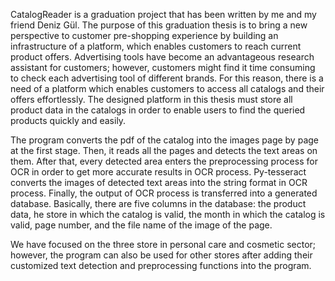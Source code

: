 CatalogReader is a graduation project that has been written by me and my friend Deniz Gül.
The purpose of this graduation thesis is to bring a new perspective to customer pre-shopping experience by building an infrastructure of a platform, which enables customers to reach current product offers. Advertising tools have become an advantageous research assistant for customers; however, customers might find it time consuming to check each advertising tool of different brands. For this reason, there is a need of a platform which enables customers to access all catalogs and their offers effortlessly. The designed platform in this thesis must store all product data in the catalogs in order to enable users to find the queried products quickly and easily. 

The program converts the pdf of the catalog into the images page by page at the first stage. Then, it reads all the pages and detects the text areas on them. After that, every detected area enters the preprocessing process for OCR in order to get more accurate results in OCR process. Py-tesseract converts the images of detected text areas into the string format in OCR process. Finally, the output of OCR process is transferred into a generated database. Basically, there are five columns in the database: the product data, he store in which the catalog is valid, the month in which the catalog is valid, page number, and the file name of the image of the page. 

We have focused on the three store in personal care and cosmetic sector; however, the program can also be used for other stores after adding their customized text detection and preprocessing functions into the program.
